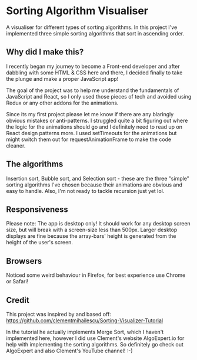 # Sorting Algorithm Visualiser
A visualiser for different types of sorting algorithms. In this project I've implemented three simple sorting algorithms that sort in ascending order.

## Why did I make this?
I recently began my journey to become a Front-end developer and after dabbling with some HTML & CSS here and there, I decided finally to take the plunge and make a proper JavaScript app!

The goal of the project was to help me understand the fundamentals of JavaScript and React, so I only used those pieces of tech and avoided using Redux or any other addons for the animations.

Since its my first project please let me know if there are any blaringly obvious mistakes or anti-patterns. I struggled quite a bit figuring out where the logic for the animations should go and I definitely need to read up on React design patterns more. I used setTimeouts for the animations but might switch them out for requestAnimationFrame to make the code cleaner.

## The algorithms

Insertion sort, Bubble sort, and Selection sort - these are the three "simple" sorting algorithms I've chosen because their animations are obvious and easy to handle. Also, I'm not ready to tackle recursion just yet lol. 

## Responsiveness

Please note: The app is desktop only! It should work for any desktop screen size, but will break with a screen-size less than 500px. Larger desktop displays are fine because the array-bars' height is generated from the height of the user's screen.

## Browsers

Noticed some weird behaviour in Firefox, for best experience use Chrome or Safari!

## Credit
This project was inspired by and based off: https://github.com/clementmihailescu/Sorting-Visualizer-Tutorial

In the tutorial he actually implements Merge Sort, which I haven't implemented here, however I did use Clement's website AlgoExpert.io for help with implementing the sorting algorithms. So definitely go check out AlgoExpert and also Clement's YouTube channel! :-)
